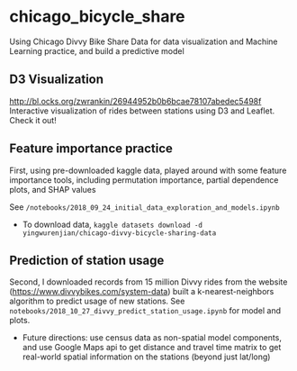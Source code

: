 # chicago_bicycle_share
Using Chicago Divvy Bike Share Data for data visualization and Machine Learning practice, and build a predictive model 

## D3 Visualization 
http://bl.ocks.org/zwrankin/26944952b0b6bcae78107abedec5498f
Interactive visualization of rides between stations using D3 and Leaflet. Check it out!

## Feature importance practice
First, using pre-downloaded kaggle data, played around with some feature importance tools, 
including permutation importance, partial dependence plots, and SHAP values

See `/notebooks/2018_09_24_initial_data_exploration_and_models.ipynb`
- To download data, `kaggle datasets download -d yingwurenjian/chicago-divvy-bicycle-sharing-data`

## Prediction of station usage
Second, I downloaded records from 15 million Divvy rides from the website (https://www.divvybikes.com/system-data) 
built a k-nearest-neighbors algorithm to predict usage of new stations. See
`notebooks/2018_10_27_divvy_predict_station_usage.ipynb` for model and plots. 
- Future directions: use census data as non-spatial model components, and use Google Maps api to get distance and 
travel time matrix to get real-world spatial information on the stations (beyond just lat/long)

